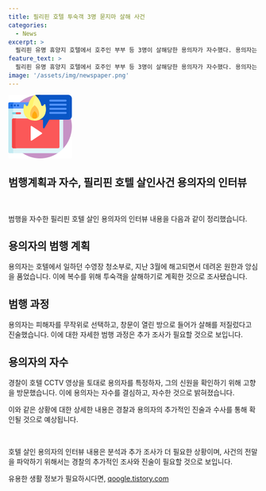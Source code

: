 ```yaml
---
title: 필리핀 호텔 투숙객 3명 묻지마 살해 사건
categories:
  - News
excerpt: >
  필리핀 유명 휴양지 호텔에서 호주인 부부 등 3명이 살해당한 용의자가 자수했다. 용의자는 해고 후 복수를 떠나 살해를 계획하고, CCTV 영상으로 신원이 확인되자 자수했다. 사건은 무작위 선택으로 이루어졌으며, 경찰은 용의자를 특정한 뒤 고향에서 자수를 결심했다고 전했다. 혐의는 호주인 부부와 필리핀 여성 1명을 살해한 것이며, 용의자는 경찰 조사를 위해 현지로 이송될 예정이다.
feature_text: >
  필리핀 유명 휴양지 호텔에서 호주인 부부 등 3명이 살해당한 용의자가 자수했다. 용의자는 해고 후 복수를 떠나 살해를 계획하고, CCTV 영상으로 신원이 확인되자 자수했다. 사건은 무작위 선택으로 이루어졌으며, 경찰은 용의자를 특정한 뒤 고향에서 자수를 결심했다고 전했다. 혐의는 호주인 부부와 필리핀 여성 1명을 살해한 것이며, 용의자는 경찰 조사를 위해 현지로 이송될 예정이다.
image: '/assets/img/newspaper.png'
---
```


<p><img src="/assets/img/news.png" alt="rentncar 속보" /></p>

<h2>범행계획과 자수, 필리핀 호텔 살인사건 용의자의 인터뷰</h2>

<p data-ke-size="size16">&nbsp;</p>

<p>범행을 자수한 필리핀 호텔 살인 용의자의 인터뷰 내용을 다음과 같이 정리했습니다.</p>

<h2 data-ke-size="size26">용의자의 범행 계획</h2>

<p>용의자는 호텔에서 일하던 수영장 청소부로, 지난 3월에 해고되면서 데려온 원한과 앙심을 품었습니다. 이에 복수를 위해 투숙객을 살해하기로 계획한 것으로 조사됐습니다.</p>

<h2 data-ke-size="size26">범행 과정</h2>

<p>용의자는 피해자를 무작위로 선택하고, 창문이 열린 방으로 들어가 살해를 저질렀다고 진술했습니다. 이에 대한 자세한 범행 과정은 추가 조사가 필요할 것으로 보입니다.</p>

<h2 data-ke-size="size26">용의자의 자수</h2>

<p>경찰이 호텔 CCTV 영상을 토대로 용의자를 특정하자, 그의 신원을 확인하기 위해 고향을 방문했습니다. 이에 용의자는 자수를 결심하고, 자수한 것으로 밝혀졌습니다.</p>

<p>이와 같은 상황에 대한 상세한 내용은 경찰과 용의자의 추가적인 진술과 수사를 통해 확인될 것으로 예상됩니다.</p>

<p data-ke-size="size16">&nbsp;</p>

<p>호텔 살인 용의자의 인터뷰 내용은 분석과 추가 조사가 더 필요한 상황이며, 사건의 전말을 파악하기 위해서는 경찰의 추가적인 조사와 진술이 필요할 것으로 보입니다.</p>
유용한 생활 정보가 필요하시다면, <a href="https://qoogle.tistory.com" rel="dofollow">qoogle.tistory.com</a>


